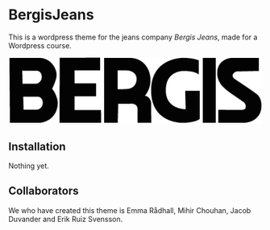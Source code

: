 # BergisJeans
This is a wordpress theme for the jeans company *Bergis Jeans*, made for a Wordpress course.

![alt text](https://github.com/QueenE1337/BergisJeans/blob/master/img/blacklogo.png "Logo Title Text 1")

## Installation
Nothing yet.

## Collaborators
We who have created this theme is Emma Rådhall, Mihir Chouhan, Jacob Duvander and Erik Ruiz Svensson.
